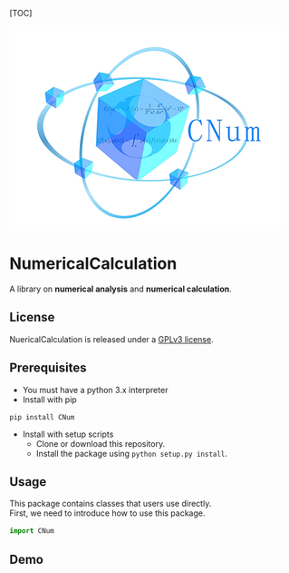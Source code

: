 [TOC]

![CNum](/branding/logo/logomark/CNumlogo.png)
# **NumericalCalculation**

A library on **numerical analysis** and **numerical calculation**.

## License
NuericalCalculation is released under a  [GPLv3 license](https://github.com/Wang-sx0103/NumericalCalculation/blob/main/LICENSE). 

## Prerequisites
- You must have a python 3.x interpreter
- Install with pip
```shell
pip install CNum
```
- Install with setup scripts
	- Clone or download this repository.
	- Install the package using `python setup.py install`.

## Usage
This package contains classes that users use directly.  
First, we need to introduce how to use this package.  
```python
import CNum
```
## Demo
